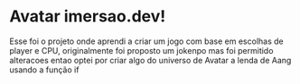 # Avatar imersao.dev!

Esse foi o projeto onde aprendi a criar um jogo com base em escolhas de player e CPU, originalmente foi proposto um jokenpo mas foi permitido alteracoes entao optei por criar algo do universo de Avatar a lenda de Aang usando a função if

